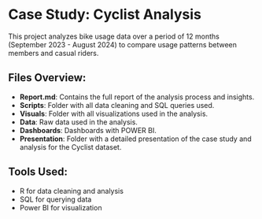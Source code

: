 # Case Study: Cyclist Analysis

This project analyzes bike usage data over a period of 12 months (September 2023 - August 2024) to compare usage patterns between members and casual riders.

## Files Overview:
- **Report.md**: Contains the full report of the analysis process and insights.
- **Scripts**: Folder with all data cleaning and SQL queries used.
- **Visuals**: Folder with all visualizations used in the analysis.
- **Data**: Raw data used in the analysis.
- **Dashboards**: Dashboards with POWER BI.
- **Presentation**: Folder with a detailed presentation of the case study and analysis for the Cyclist dataset.

## Tools Used:
- R for data cleaning and analysis
- SQL for querying data
- Power BI for visualization
